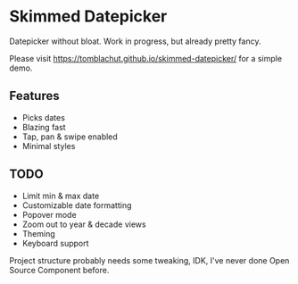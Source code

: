 # Skimmed Datepicker

Datepicker without bloat. Work in progress, but already pretty fancy.

Please visit https://tomblachut.github.io/skimmed-datepicker/ for a simple demo.

## Features
* Picks dates
* Blazing fast
* Tap, pan & swipe enabled
* Minimal styles

## TODO
* Limit min & max date
* Customizable date formatting
* Popover mode
* Zoom out to year & decade views
* Theming
* Keyboard support

Project structure probably needs some tweaking, IDK, I've never done Open Source Component before.
